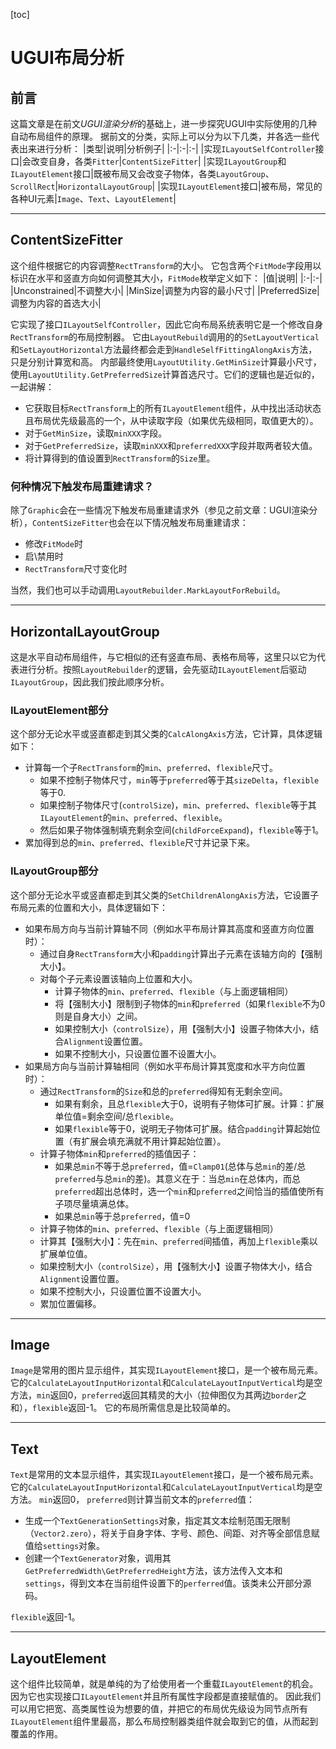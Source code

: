 [toc]

# UGUI布局分析
## 前言
这篇文章是在前文*UGUI渲染分析*的基础上，进一步探究UGUI中实际使用的几种自动布局组件的原理。
据前文的分类，实际上可以分为以下几类，并各选一些代表出来进行分析：
|类型|说明|分析例子|
|:-|:-|:-|
|实现`ILayoutSelfController`接口|会改变自身，各类`Fitter`|`ContentSizeFitter`|
|实现`ILayoutGroup`和`ILayoutElement`接口|既被布局又会改变子物体，各类`LayoutGroup`、`ScrollRect`|`HorizontalLayoutGroup`|
|实现`ILayoutElement`接口|被布局，常见的各种UI元素|`Image`、`Text`、`LayoutElement`|
***
## ContentSizeFitter
这个组件根据它的内容调整`RectTransform`的大小。
它包含两个`FitMode`字段用以标识在水平和竖直方向如何调整其大小，`FitMode`枚举定义如下：
|值|说明|
|:-|:-|
|Unconstrained|不调整大小|
|MinSize|调整为内容的最小尺寸|
|PreferredSize|调整为内容的首选大小|

它实现了接口`ILayoutSelfController`，因此它向布局系统表明它是一个修改自身`RectTransform`的布局控制器。
它由`LayoutRebuild`调用的的`SetLayoutVertical`和`SetLayoutHorizontal`方法最终都会走到`HandleSelfFittingAlongAxis`方法，只是分别计算宽和高。
内部最终使用`LayoutUtility.GetMinSize`计算最小尺寸，使用`LayoutUtility.GetPreferredSize`计算首选尺寸。它们的逻辑也是近似的，一起讲解：
- 它获取目标`RectTransform`上的所有`ILayoutElement`组件，从中找出活动状态且布局优先级最高的一个，从中读取字段（如果优先级相同，取值更大的）。
- 对于`GetMinSize`，读取`minXXX`字段。
- 对于`GetPreferredSize`，读取`minXXX`和`preferredXXX`字段并取两者较大值。
- 将计算得到的值设置到`RectTransform`的`Size`里。
### 何种情况下触发布局重建请求？
除了`Graphic`会在一些情况下触发布局重建请求外（参见之前文章：UGUI渲染分析），`ContentSizeFitter`也会在以下情况触发布局重建请求：
- 修改`FitMode`时
- 启\禁用时
- `RectTransform`尺寸变化时

当然，我们也可以手动调用`LayoutRebuilder.MarkLayoutForRebuild`。
***
## HorizontalLayoutGroup
这是水平自动布局组件，与它相似的还有竖直布局、表格布局等，这里只以它为代表进行分析。按照`LayoutRebuilder`的逻辑，会先驱动`ILayoutElement`后驱动`ILayoutGroup`，因此我们按此顺序分析。
### ILayoutElement部分
这个部分无论水平或竖直都走到其父类的`CalcAlongAxis`方法，它计算，具体逻辑如下：
- 计算每一个子`RectTransform`的`min`、`preferred`、`flexible`尺寸。
    - 如果不控制子物体尺寸，`min`等于`preferred`等于其`sizeDelta`，`flexible`等于0.
    - 如果控制子物体尺寸(`controlSize`)，`min`、`preferred`、`flexible`等于其`ILayoutElement`的`min`、`preferred`、`flexible`。
    - 然后如果子物体强制填充剩余空间(`childForceExpand`)，`flexible`等于1。
- 累加得到总的`min`、`preferred`、`flexible`尺寸并记录下来。
### ILayoutGroup部分
这个部分无论水平或竖直都走到其父类的`SetChildrenAlongAxis`方法，它设置子布局元素的位置和大小，具体逻辑如下：
- 如果布局方向与当前计算轴不同（例如水平布局计算其高度和竖直方向位置时）：
    - 通过自身`RectTransform`大小和`padding`计算出子元素在该轴方向的【强制大小】。
    - 对每个子元素设置该轴向上位置和大小。
        - 计算子物体的`min`、`preferred`、`flexible`（与上面逻辑相同）
        - 将【强制大小】限制到子物体的`min`和`preferred`（如果`flexible`不为0则是自身大小）之间。
        - 如果控制大小（`controlSize`），用【强制大小】设置子物体大小，结合`Alignment`设置位置。
        - 如果不控制大小，只设置位置不设置大小。
- 如果局方向与当前计算轴相同（例如水平布局计算其宽度和水平方向位置时）：
    - 通过`RectTransform`的`Size`和总的`preferred`得知有无剩余空间。
        - 如果有剩余，且总`flexible`大于0，说明有子物体可扩展。计算：扩展单位值=剩余空间/总`flexible`。
        - 如果`flexible`等于0，说明无子物体可扩展。结合`padding`计算起始位置（有扩展会填充满就不用计算起始位置）。
    - 计算子物体`min`和`preferred`的插值因子：
        - 如果总`min`不等于总`preferred`，值=`Clamp01`(总体与总`min`的差/总`preferred`与总`min`的差)。其意义在于：当总`min`在总体内，而总`preferred`超出总体时，选一个`min`和`preferred`之间恰当的插值使所有子项尽量填满总体。
        - 如果总`min`等于总`preferred`，值=0
    - 计算子物体的`min`、`preferred`、`flexible`（与上面逻辑相同）
    - 计算其【强制大小】：先在`min`、`preferred`间插值，再加上`flexible`乘以扩展单位值。
    - 如果控制大小（`controlSize`），用【强制大小】设置子物体大小，结合`Alignment`设置位置。
    - 如果不控制大小，只设置位置不设置大小。
    - 累加位置偏移。

***
## Image
`Image`是常用的图片显示组件，其实现`ILayoutElement`接口，是一个被布局元素。
它的`CalculateLayoutInputHorizontal`和`CalculateLayoutInputVertical`均是空方法，`min`返回0，`preferred`返回其精灵的大小（拉伸图仅为其两边`border`之和），`flexible`返回-1。
它的布局所需信息是比较简单的。
***
## Text
`Text`是常用的文本显示组件，其实现`ILayoutElement`接口，是一个被布局元素。
它的`CalculateLayoutInputHorizontal`和`CalculateLayoutInputVertical`均是空方法。
`min`返回0，
`preferred`则计算当前文本的`preferred`值：
- 生成一个`TextGenerationSettings`对象，指定其文本绘制范围无限制（`Vector2.zero`），将关于自身字体、字号、颜色、间距、对齐等全部信息赋值给`settings`对象。
- 创建一个`TextGenerator`对象，调用其`GetPreferredWidth\GetPreferredHeight`方法，该方法传入文本和`settings`，得到文本在当前组件设置下的`perferred`值。该类未公开部分源码。

`flexible`返回-1。
***
## LayoutElement
这个组件比较简单，就是单纯的为了给使用者一个重载`ILayoutElement`的机会。因为它也实现接口`ILayoutElement`并且所有属性字段都是直接赋值的。
因此我们可以用它把宽、高类属性设为想要的值，并把它的布局优先级设为同节点所有`ILayoutElement`组件里最高，那么布局控制器类组件就会取到它的值，从而起到覆盖的作用。